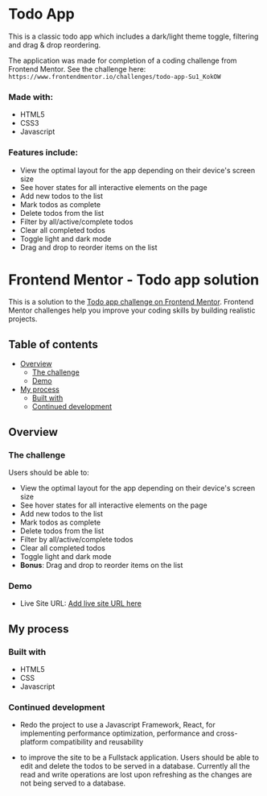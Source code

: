 # Todo App

This is a classic todo app which includes a dark/light theme toggle, filtering and drag &amp; drop reordering.

The application was made for completion of a coding challenge from Frontend Mentor. See the challenge here: `https://www.frontendmentor.io/challenges/todo-app-Su1_KokOW`

### Made with:

- HTML5
- CSS3
- Javascript

### Features include:

- View the optimal layout for the app depending on their device's screen size
- See hover states for all interactive elements on the page
- Add new todos to the list
- Mark todos as complete
- Delete todos from the list
- Filter by all/active/complete todos
- Clear all completed todos
- Toggle light and dark mode
- Drag and drop to reorder items on the list

# Frontend Mentor - Todo app solution

This is a solution to the [Todo app challenge on Frontend Mentor](https://www.frontendmentor.io/challenges/todo-app-Su1_KokOW). Frontend Mentor challenges help you improve your coding skills by building realistic projects.

## Table of contents

- [Overview](#overview)
  - [The challenge](#the-challenge)
  - [Demo](#demo)
- [My process](#my-process)
  - [Built with](#built-with)
  - [Continued development](#continued-development)

## Overview

### The challenge

Users should be able to:

- View the optimal layout for the app depending on their device's screen size
- See hover states for all interactive elements on the page
- Add new todos to the list
- Mark todos as complete
- Delete todos from the list
- Filter by all/active/complete todos
- Clear all completed todos
- Toggle light and dark mode
- **Bonus**: Drag and drop to reorder items on the list

### Demo

- Live Site URL: [Add live site URL here](https://your-live-site-url.com)

## My process

### Built with

- HTML5
- CSS
- Javascript

### Continued development

- Redo the project to use a Javascript Framework, React, for implementing performance optimization, performance and cross-platform compatibility and reusability

- to improve the site to be a Fullstack application. Users should be able to edit and delete the todos to be served in a database. Currently all the read and write operations are lost upon refreshing as the changes are not being served to a database.
